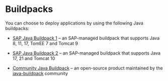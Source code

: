 <!-- loio5e7fc024764744edb4a19a003dacf868 -->

# Buildpacks

You can choose to deploy applications by using the following Java buildpacks:

-   [SAP Java Buildpack 1](sap-java-buildpack-1-ad3e8df.md) – an SAP-managed buildpack that supports Java 8, 11, 17, TomEE 7 and Tomcat 9

-   [SAP Java Buildpack 2](sap-java-buildpack-2-1cf206b.md) – an SAP-managed buildpack that supports Java 17, 21 and Tomcat 10

-   [Community Java Buildpack](community-java-buildpack-4e2f2b5.md) – an open-source product maintained by the [java-buildpack](https://github.com/cloudfoundry/java-buildpack) community


